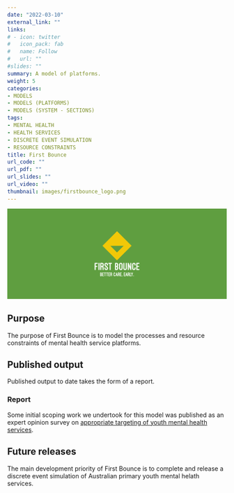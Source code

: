 ```yaml
---
date: "2022-03-10"
external_link: ""
links:
# - icon: twitter
#   icon_pack: fab
#   name: Follow
#   url: ""
#slides: ""
summary: A model of platforms.
weight: 5
categories:
- MODELS
- MODELS (PLATFORMS)
- MODELS (SYSTEM - SECTIONS)
tags:
- MENTAL HEALTH
- HEALTH SERVICES
- DISCRETE EVENT SIMULATION
- RESOURCE CONSTRAINTS
title: First Bounce
url_code: ""
url_pdf: ""
url_slides: ""
url_video: ""
thumbnail: images/firstbounce_logo.png
---
```


![](featured.png)

## Purpose
The purpose of First Bounce is to model the processes and resource constraints of mental health service platforms.

## Published output
Published output to date takes the form of a report.

### Report
Some initial scoping work we undertook for this model was published as an expert opinion survey on [appropriate targeting of youth mental health services](https://www.mja.com.au/journal/2017/207/10/targeting-mental-health-care-attributes-diagnosis-and-clinical-stage-views).

## Future releases
The main development priority of First Bounce is to complete and release a discrete event simulation of Australian primary youth mental helath services.
